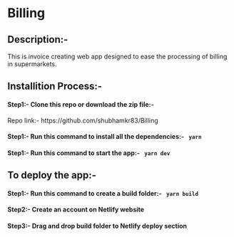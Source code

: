 # Billing
<h2>Description:-</h2>
<p>This is invoice creating web app designed to ease the processing of billing in supermarkets.</p>

<h2>Installition Process:-</h2>
<h4>Step1:- Clone this repo or download the zip file:- </h4>
Repo link:- https://github.com/shubhamkr83/Billing
  
<h4>Step1:- Run this command to install all the dependencies:- <code> yarn </code>  </h4>

<h4>Step1:- Run this command to start the app:- <code> yarn dev </code> </h4>

<h2>To deploy the app:-</h2>
<h4>Step1:- Run this command to create a build folder:- <code> yarn build </code></h4>
<h4>Step2:- Create an account on Netlify website</h4>
<h4>Step3:- Drag and drop build folder to Netlify deploy section</h4>

